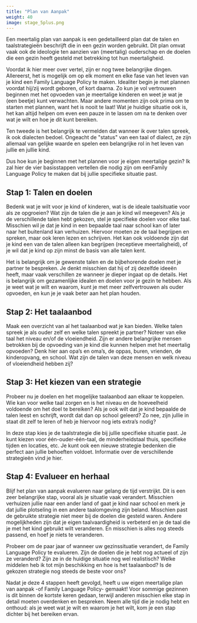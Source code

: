 ```yaml
---
title: "Plan van Aanpak"
weight: 40
image: stage_5plus.png
---
```

Een meertalig plan van aanpak is een gedetailleerd plan dat de talen en taalstrategieën beschrijft die in een gezin worden gebruikt. Dit plan omvat vaak ook de ideologie ten aanzien van (meertalig) ouderschap en de doelen die een gezin heeft gesteld met betrekking tot hun meertaligheid.

Voordat ik hier meer over vertel, zijn er nog twee belangrijke dingen.
Allereerst, het is mogelijk om op elk moment en elke fase van het leven van je kind een Family Language Policy te maken. Idealiter begin je met plannen voordat hij/zij wordt geboren, of kort daarna. Zo kun je vol vertrouwen beginnen met het opvoeden van je meertalige kinderen en weet je wat je (een beetje) kunt verwachten. Maar andere momenten zijn ook prima om te starten met plannen, want het is nooit te laat! Wat je huidige situatie ook is, het kan altijd helpen om even een pauze in te lassen om na te denken over wat je wilt en hoe je dit kunt bereiken.

Ten tweede is het belangrijk te vermelden dat wanneer ik over talen spreek, ik ook dialecten bedoel. Ongeacht de "status" van een taal of dialect, ze zijn allemaal van gelijke waarde en spelen een belangrijke rol in het leven van jullie en jullie kind.

Dus hoe kun je beginnen met het plannen voor je eigen meertalige gezin? Ik zal hier de vier basisstappen vertellen die nodig zijn om een ​​Family Language Policy te maken dat bij jullie specifieke situatie past.


## Stap 1: Talen en doelen
Bedenk wat je wilt voor je kind of kinderen, wat is de ideale taalsituatie voor als ze opgroeien? Wat zijn de talen die je aan je kind wil meegeven? Als je de verschillende talen hebt gekozen, stel je specifieke doelen voor elke taal. Misschien wil je dat je kind in een bepaalde taal naar school kan of later naar het buitenland kan verhuizen. Hiervoor moeten ze de taal begrijpen en spreken, maar ook leren lezen en schrijven. Het kan ook voldoende zijn dat je kind een van de talen alleen kan begrijpen (receptieve meertaligheid), of je wil dat je kind op zijn minst de basis van alle talen kent.

Het is belangrijk om je gewenste talen en de bijbehorende doelen met je partner te bespreken. Je denkt misschien dat hij of zij dezelfde ideeën heeft, maar vaak verschillen ze wanneer je dieper ingaat op de details. Het is belangrijk om gezamenlijke idealen en doelen voor je gezin te hebben. Als je weet wat je wilt en waarom, kunt je met meer zelfvertrouwen als ouder opvoeden, en kun je je vaak beter aan het plan houden.

## Stap 2: Het taalaanbod
Maak een overzicht van al het taalaanbod wat je kan bieden. Welke talen spreek je als ouder zelf en welke talen spreekt je partner? Noteer van elke taal het niveau en/of de vloeiendheid. Zijn er andere belangrijke mensen betrokken bij de opvoeding van je kind die kunnen helpen met het meertalig opvoeden? Denk hier aan opa’s en oma’s, de oppas, buren, vrienden, de kinderopvang, en school. Wat zijn de talen van deze mensen en welk niveau of vloeiendheid hebben zij?

## Stap 3: Het kiezen van een strategie
Probeer nu je doelen en het mogelijke taalaanbod aan elkaar te koppelen. Wie kan voor welke taal zorgen en is het niveau en de hoeveelheid voldoende om het doel te bereiken? Als je ook wilt dat je kind bepaalde de talen leest en schrijft, wordt dat dan op school geleerd? Zo nee, zijn jullie in staat dit zelf te leren of heb je hiervoor nog iets extra’s nodig?

In deze stap kies je de taalstrategie die bij jullie specifieke situatie past. Je kunt kiezen voor één-ouder-één-taal, de minderheidstaal thuis, specifieke tijden en locaties, etc. Je kunt ook een nieuwe strategie bedenken die perfect aan jullie behoeften voldoet. Informatie over de verschillende strategieën vind je hier.

## Stap 4: Evalueer en herhaal
Blijf het plan van aanpak evalueren naar gelang de tijd verstrijkt. Dit is een zeer belangrijke stap, vooral als je situatie vaak verandert. Misschien verhuizen jullie naar een ander land of gaat je kind naar school en merk je dat jullie plotseling in een andere taalomgeving zijn beland. Misschien past de gebruikte strategie niet meer bij de doelen die gesteld waren. Andere mogelijkheden zijn dat je eigen taalvaardigheid is verbeterd en je de taal die je met het kind gebruikt wilt veranderen. En misschien is alles nog steeds passend, en hoef je niets te veranderen.

Probeer om de paar jaar of wanneer uw gezinssituatie verandert, de Family Language Policy te evalueren. Zijn de doelen die je hebt nog actueel of zijn ze veranderd? Zijn ze in de huidige situatie nog wel realistisch? Welke middelen heb ik tot mijn beschikking en hoe is het taalaanbod? Is de gekozen strategie nog steeds de beste voor ons?

Nadat je deze 4 stappen heeft gevolgd, heeft u uw eigen meertalige plan van aanpak -of Family Language Policy- gemaakt! Voor sommige gezinnen is dit binnen de kortste keren gedaan, terwijl anderen misschien elke stap in detail moeten overdenken en bespreken. Neem alle tijd die je nodig hebt en onthoud: als je weet wat je wilt en waarom je het wilt, kom je een stap dichter bij het bereiken ervan.
